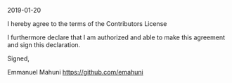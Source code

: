 2019-01-20

I hereby agree to the terms of the Contributors License

I furthermore declare that I am authorized and able to make this
agreement and sign this declaration.

Signed,

Emmanuel Mahuni
https://github.com/emahuni
